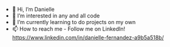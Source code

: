 - 👋 Hi, I’m Danielle
- 👀 I’m interested in any and all code
- 🌱 I’m currently learning to do projects on my own
- 📫 How to reach me - Follow me on LinkedIn! https://www.linkedin.com/in/danielle-fernandez-a9b5a518b/

<!---
def98/def98 is a ✨ special ✨ repository because its `README.md` (this file) appears on your GitHub profile.
You can click the Preview link to take a look at your changes.
--->

